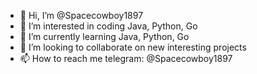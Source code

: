 - 👋 Hi, I’m @Spacecowboy1897
- 👀 I’m interested in coding Java, Python, Go
- 🌱 I’m currently learning Java, Python, Go
- 💞️ I’m looking to collaborate on new interesting projects 
- 📫 How to reach me telegram: @Spacecowboy1897

<!---
Spacecowboy1897/Spacecowboy1897 is a ✨ special ✨ repository because its `README.md` (this file) appears on your GitHub profile.
You can click the Preview link to take a look at your changes.
--->
